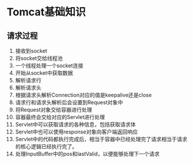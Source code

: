 # Tomcat基础知识
## 请求过程
1. 接收到socket
2. 将socket交给线程池
3. 一个线程处理一个socket连接
4. 开始从socket中获取数据
5. 解析请求行
6. 解析请求头
7. 根据请求头解析Connection对应的值是keepalive还是close
8. 请求行和请求头解析后会设置到Request对象中
9. 将Request对象交给容器进行处理
10. 容器最终会交给对应的Servlet进行处理
11. Servlet中可以获取请求的各种信息，包括获取请求体
12. Servlet中也可以使用response对象向客户端返回响应
13. Servlet中的代码都执行完成后，相当于容器中已经处理完了请求相当于请求的核心逻辑已经执行完了。
14. 处理InputBuffer中的pos和lastValid，以便能够处理下一个请求